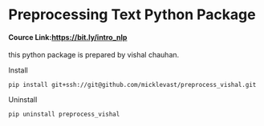 # Preprocessing Text Python Package

#### Cource Link:https://bit.ly/intro_nlp

this python package is prepared by vishal chauhan.


Install

`pip install git+ssh://git@github.com/micklevast/preprocess_vishal.git`


Uninstall

`pip uninstall preprocess_vishal`
